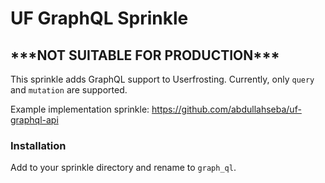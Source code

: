 # UF GraphQL Sprinkle

## \*\*\*NOT SUITABLE FOR PRODUCTION\*\*\*

This sprinkle adds GraphQL support to Userfrosting.  Currently, only `query` and `mutation` are supported.

Example implementation sprinkle: https://github.com/abdullahseba/uf-graphql-api

### Installation

Add to your sprinkle directory and rename to `graph_ql`.
